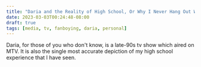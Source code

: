 ```yaml
---
title: "Daria and the Reality of High School, Or Why I Never Hang Out With My Friends"
date: 2023-03-03T00:24:48-08:00
draft: true
tags: [media, tv, fanboying, daria, personal]
---
```


Daria, for those of you who don't know, is a late-90s tv show which aired on MTV. It is also the single most accurate depiction of my high school experience that I have seen.

